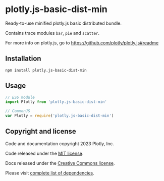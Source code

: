 # plotly.js-basic-dist-min

Ready-to-use minified plotly.js basic distributed bundle.

Contains trace modules `bar`, `pie` and `scatter`.

For more info on plotly.js, go to https://github.com/plotly/plotly.js#readme

## Installation

```
npm install plotly.js-basic-dist-min
```
## Usage

```js
// ES6 module
import Plotly from 'plotly.js-basic-dist-min'

// CommonJS
var Plotly = require('plotly.js-basic-dist-min')
```

## Copyright and license

Code and documentation copyright 2023 Plotly, Inc.

Code released under the [MIT license](https://github.com/plotly/plotly.js/blob/master/LICENSE).

Docs released under the [Creative Commons license](https://github.com/plotly/documentation/blob/source/LICENSE).

Please visit [complete list of dependencies](https://www.npmjs.com/package/plotly.js/v/2.27.1?activeTab=dependencies).